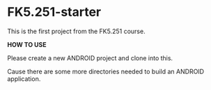 FK5.251-starter
=======

This is the first project from the FK5.251 course.

**HOW TO USE**

Please create a new ANDROID project and clone into this.

Cause there are some more directories needed to build an ANDROID application.
